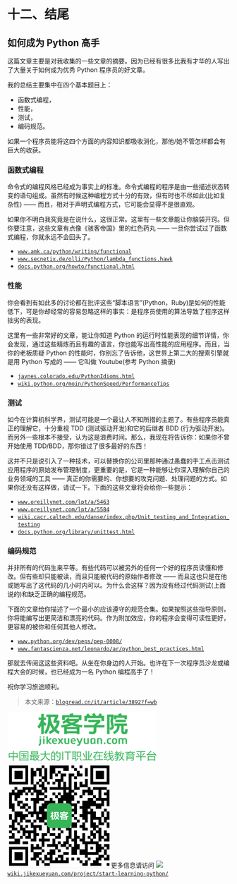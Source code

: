 # 十二、结尾

## 如何成为 Python 高手

这篇文章主要是对我收集的一些文章的摘要。因为已经有很多比我有才华的人写出了大量关于如何成为优秀 Python 程序员的好文章。

我的总结主要集中在四个基本题目上：

*   函数式编程，
*   性能，
*   测试，
*   编码规范。

如果一个程序员能将这四个方面的内容知识都吸收消化，那他/她不管怎样都会有巨大的收获。

### 函数式编程

命令式的编程风格已经成为事实上的标准。命令式编程的程序是由一些描述状态转变的语句组成。虽然有时候这种编程方式十分的有效，但有时也不尽如此(比如复杂性) ―― 而且，相对于声明式编程方式，它可能会显得不是很直观。

如果你不明白我究竟是在说什么，这很正常。这里有一些文章能让你脑袋开窍。但你要注意，这些文章有点像《骇客帝国》里的红色药丸 ―― 一旦你尝试过了函数式编程，你就永远不会回头了。

*   [`www.amk.ca/python/writing/functional`](http://www.amk.ca/python/writing/functional)
*   [`www.secnetix.de/olli/Python/lambda_functions.hawk`](http://www.secnetix.de/olli/Python/lambda_functions.hawk)
*   [`docs.python.org/howto/functional.html`](http://docs.python.org/howto/functional.html)

### 性能

你会看到有如此多的讨论都在批评这些“脚本语言”(Python，Ruby)是如何的性能低下，可是你却经常的容易忽略这样的事实：是程序员使用的算法导致了程序这样拙劣的表现。

这里有一些非常好的文章，能让你知道 Python 的运行时性能表现的细节详情，你会发现，通过这些精炼而且有趣的语言，你也能写出高性能的应用程序。而且，当你的老板质疑 Python 的性能时，你别忘了告诉他，这世界上第二大的搜索引擎就是用 Python 写成的 ―― 它叫做 Youtube(参考 Python 摘录)

*   [`jaynes.colorado.edu/PythonIdioms.html`](http://jaynes.colorado.edu/PythonIdioms.html)
*   [`wiki.python.org/moin/PythonSpeed/PerformanceTips`](http://wiki.python.org/moin/PythonSpeed/PerformanceTips)

### 测试

如今在计算机科学界，测试可能是一个最让人不知所措的主题了。有些程序员能真正的理解它，十分重视 TDD (测试驱动开发)和它的后继者 BDD (行为驱动开发)。而另外一些根本不接受，认为这是浪费时间。那么，我现在将告诉你：如果你不曾开始使用 TDD/BDD，那你错过了很多最好的东西！

这并不只是说引入了一种技术，可以替换你的公司里那种通过愚蠢的手工点击测试应用程序的原始发布管理制度，更重要的是，它是一种能够让你深入理解你自己的业务领域的工具 ―― 真正的你需要的、你想要的攻克问题、处理问题的方式。如果你还没有这样做，请试一下。下面的这些文章将会给你一些提示：

*   [`www.oreillynet.com/lpt/a/5463`](http://www.oreillynet.com/lpt/a/5463)
*   [`www.oreillynet.com/lpt/a/5584`](http://www.oreillynet.com/lpt/a/5584)
*   [`wiki.cacr.caltech.edu/danse/index.php/Unit_testing_and_Integration_testing`](http://wiki.cacr.caltech.edu/danse/index.php/Unit_testing_and_Integration_testing)
*   [`docs.python.org/library/unittest.html`](http://docs.python.org/library/unittest.html)

### 编码规范

并非所有的代码生来平等。有些代码可以被另外的任何一个好的程序员读懂和修改。但有些却只能被读，而且只能被代码的原始作者修改 ―― 而且这也只是在他或她写出了这代码的几小时内可以。为什么会这样？因为没有经过代码测试(上面说的)和缺乏正确的编程规范。

下面的文章给你描述了一个最小的应该遵守的规范合集。如果按照这些指导原则，你将能编写出更简洁和漂亮的代码。作为附加效应，你的程序会变得可读性更好，更容易的被你和任何其他人修改。

*   [`www.python.org/dev/peps/pep-0008/`](http://www.python.org/dev/peps/pep-0008/)
*   [`www.fantascienza.net/leonardo/ar/python_best_practices.html`](http://www.fantascienza.net/leonardo/ar/python_best_practices.html)

那就去传阅这这些资料吧。从坐在你身边的人开始。也许在下一次程序员沙龙或编程大会的时候，也已经成为一名 Python 编程高手了！

祝你学习旅途顺利。

> 本文来源：[`blogread.cn/it/article/3892?f=wb`](http://blogread.cn/it/article/3892?f=wb)

![](img/jk_book.png)![](img/jk_weixin.png)更多信息请访问 ![](http://wiki.jikexueyuan.com/project/start-learning-python/)[`wiki.jikexueyuan.com/project/start-learning-python/`](http://wiki.jikexueyuan.com/project/start-learning-python/)